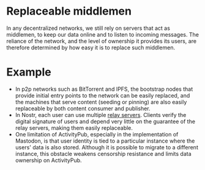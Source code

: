 # Replaceable middlemen

In any decentralized networks, we still rely on servers that act as middlemen, to keep our data online and to listen to incoming messages. The reliance of the network, and the level of ownership it provides its users, are therefore determined by how easy it is to replace such middlemen.

# Example

- In p2p networks such as BitTorrent and IPFS, the bootstrap nodes that provide initial entry points to the network can be easily replaced, and the machines that serve content (seeding or pinning) are also easily replaceable by both content consumer and publisher.
- In Nostr, each user can use multiple [relay servers](https://nostr.com/relays). Clients verify the digital signature of users and depend very little on the guarantee of the relay servers, making them easily replaceable.
- One limitation of ActivityPub, especially in the implementation of Mastodon, is that user identity is tied to a particular instance where the users' data is also stored. Although it is possible to migrate to a different instance, this obstacle weakens censorship resistance and limits data ownership on ActivityPub.
